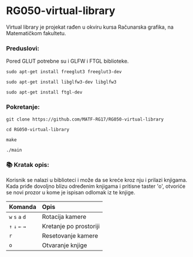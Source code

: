 # RG050-virtual-library

Virtual library je projekat rađen u okviru kursa Računarska grafika, na Matematičkom fakultetu.

### Preduslovi:
Pored GLUT potrebne su i GLFW i FTGL biblioteke.

```
sudo apt-get install freeglut3 freeglut3-dev
```
```
sudo apt-get install libglfw3-dev libglfw3
```

```
sudo apt-get install ftgl-dev
```

### Pokretanje:
```
git clone https://github.com/MATF-RG17/RG050-virtual-library
```
```
cd RG050-virtual-library
```
```
make
```
```
./main
```

### :books: Kratak opis:
Korisnik se nalazi u biblioteci i može da se kreće kroz nju i prilazi knjigama. Kada priđe dovoljno blizu određenim knjigama i pritisne taster 'o', otvoriće se novi prozor u kome je ispisan odlomak iz te knjige.

| **Komanda** | **Opis** |
| :---  | :--- |
| `w` `s` `a` `d` | Rotacija kamere |
| `↑` `↓` `←` `→`   | Kretanje po prostoriji  |
| `r` | Resetovanje kamere |
| `o` | Otvaranje knjige |

